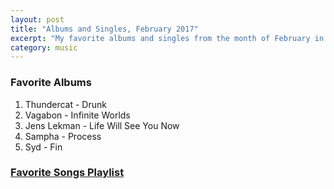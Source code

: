 ```yaml
---
layout: post
title: "Albums and Singles, February 2017"
excerpt: "My favorite albums and singles from the month of February in the 2017th year. "
category: music
---
```


### Favorite Albums

1. Thundercat - Drunk
1. Vagabon - Infinite Worlds
1. Jens Lekman - Life Will See You Now
1. Sampha - Process
1. Syd - Fin

### <a href="https://open.spotify.com/user/blrobin2/playlist/5idMuRMjnYY8taw2C0DKkO" target="_blank" rel="noopener">Favorite Songs Playlist</a>
